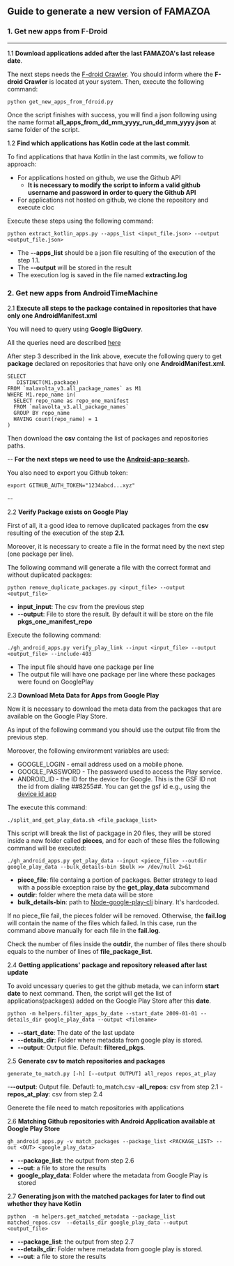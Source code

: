 ## Guide to generate a new version of FAMAZOA


### 1. Get new apps from F-Droid
---

 1.1 **Download applications added after the last FAMAZOA's last release date**.

The next steps needs the [F-droid Crawler](https://github.com/brunomateus/f-droid-crawler). You should inform where the **F-droid Crawler** is located at your system. Then, execute the following command:

```
python get_new_apps_from_fdroid.py
```

Once the script finishes with success, you will find a json following using the name format **all\_apps\_from\_dd\_mm\_yyyy\_run\_dd\_mm\_yyyy.json** at same folder of the script.

1.2 **Find which applications has Kotlin code at the last commit**.

To find applications that hava Kotlin in the last commits, we follow to approach:

- For applications hosted on github, we use the Github API
  - **It is necessary to modify the script to inform a valid github username and password in order to query the Github API**
- For applications not hosted on github, we clone the repository and execute cloc

Execute these steps using the following command:




```
python extract_kotlin_apps.py --apps_list <input_file.json> --output <output_file.json>
```

- The **--apps_list** should be a json file resulting of the execution of the step 1.1.
- The **--output** will be stored in the result
- The execution log is saved in the file named **extracting.log**


### 2. Get new apps from AndroidTimeMachine

2.1 **Execute all steps to the package contained in repositories that have only one AndroidManifest.xml**

You will need to query  using **Google BigQuery**.

All the queries need are described [here](https://github.com/AndroidTimeMachine/open_source_android_apps/blob/master/doc/app-selection.md)

After step 3 described in the link above, execute the following query to get **package** declared on repositories that have only one **AndroidManifest.xml**.

```
SELECT
   DISTINCT(M1.package)
FROM `malavolta_v3.all_package_names` as M1
WHERE M1.repo_name in(
  SELECT repo_name as repo_one_manifest
  FROM `malavolta_v3.all_package_names`
  GROUP BY repo_name
  HAVING count(repo_name) = 1
)
```

Then download the **csv** containg the list of packages and repositories paths.

--
**For the next steps we need to use the [Android-app-search](https://github.com/S2-group/android-app-search).**

You also need to export you Github token:

```
export GITHUB_AUTH_TOKEN="1234abcd...xyz"
```

--

2.2 **Verify Package exists on Google Play**

First of all, it a good idea to remove duplicated packages from the **csv** resulting of the execution of the step **2.1**.

Moreover, it is necessary to create a file in the format need by the next step (one package per line).

The following command will generate a file with the correct format and without duplicated packages:

```
python remove_duplicate_packages.py <input_file> --output <output_file> 
```
- **input\_input**: The csv from the previous step
- **--output**: File to store the result. By default it will be store on the file **pkgs\_one\_manifest\_repo**

Execute the following command:

```
./gh_android_apps.py verify_play_link --input <input_file> --output <output_file> --include-403
```

- The input file should have one package per line
- The output file will have one package per line where these packages were found on GooglePlay

2.3 **Download Meta Data for Apps from Google Play**

Now it is necessary to download the meta data from the packages that are available on the Google Play Store.

As input of the following command you should use the output file from the previous step.

Moreover, the following environment variables are used:

- GOOGLE_LOGIN - email address used on a mobile phone.
- GOOGLE_PASSWORD - The password used to access the Play service.
- ANDROID_ID - the ID for the device for Google. This is the GSF ID not the id from dialing *#*#8255#*#*. You can get the gsf id e.g., using the [device id app](https://play.google.com/store/apps/details?id=com.evozi.deviceid&hl=en)

The execute this command:

```
./split_and_get_play_data.sh <file_package_list>
```

This script will break the list of packgage in 20 files, they will be stored inside a new folder called **pieces**, and for each of these files the following command will be executed:

```
./gh_android_apps.py get_play_data --input <piece_file> --outdir google_play_data --bulk_details-bin $bulk >> /dev/null 2>&1
```

- **piece_file**: file containg a portion of packages. Better strategy to lead with a possible exception raise by the **get\_play\_data** subcommand
- **outdir**: folder where the meta data will be store
- **bulk_details-bin**: path to [Node-google-play-cli](https://github.com/dweinstein/node-google-play-cli) binary. It's hardcoded.

If no piece\_file fail, the pieces folder will be removed. Otherwise, the **fail.log** will contain the name of the files which failed. In this case, run the command above manually for each file in the **fail.log**.

Check the number of files inside the **outdir**, the number of files there shoulb equals to the number of lines of **file\_package\_list**.

2.4 **Getting applications' package and repository released after last update**

To avoid uncessary queries to get the github metada, we can inform **start date** to next command. Then, the script will get the list of applications(packages) added on the Google Play Store after this **date**.

```
python -m helpers.filter_apps_by_date --start_date 2009-01-01 --details_dir google_play_data --output <filename>
```

- **--start_date**: The date of the last update
- **--details_dir**: Folder where metadata from google play is stored.
- **--output**: Output file. Default: **filtered_pkgs**.

2.5 **Generate csv to match repositories and packages**

```
generate_to_match.py [-h] [--output OUTPUT] all_repos repos_at_play
```
-**--output**: Output file. Defautl: to_match.csv
-**all\_repos**: csv from step 2.1
-**repos\_at\_play**: csv from step 2.4

Generete the file need to match repositories with applications

2.6 **Matching Github repositories with Android Application available at Google Play Store**

```
gh_android_apps.py -v match_packages --package_list <PACKAGE_LIST> --out <OUT> <google_play_data>
```
- **--package_list**: the output from step 2.6
- **--out**: a file to store the results
- **google\_play\_data**: Folder where the metadata from Google Play is stored

2.7 **Generating json with the matched packages for later to find out whether they have Kotlin**

```
python  -m helpers.get_matched_metadata --package_list matched_repos.csv  --details_dir google_play_data --output <output_file>
```
- **--package_list**: the output from step 2.7
- **--details_dir**: Folder where metadata from google play is stored.
- **--out**: a file to store the results
